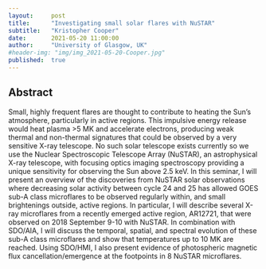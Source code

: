 ```yaml
---
layout:     post
title:      "Investigating small solar flares with NuSTAR"
subtitle:   "Kristopher Cooper"
date:       2021-05-20 11:00:00
author:     "University of Glasgow, UK"
#header-img: "img/img_2021-05-20-Cooper.jpg"
published:  true
---
```


## Abstract
Small, highly frequent flares are thought to contribute to heating the Sun’s atmosphere, particularly in active regions. This impulsive energy release would heat plasma >5 MK and accelerate electrons, producing weak thermal and non-thermal signatures that could be observed by a very sensitive X-ray telescope. No such solar telescope exists currently so we use the Nuclear Spectroscopic Telescope Array (NuSTAR), an astrophysical X-ray telescope, with focusing optics imaging spectroscopy providing a unique sensitivity for observing the Sun above 2.5 keV. In this seminar, I will present an overview of the discoveries from NuSTAR solar observations where decreasing solar activity between cycle 24 and 25 has allowed GOES sub-A class microflares to be observed regularly within, and small brightenings outside, active regions. In particular, I will describe several X-ray microflares from a recently emerged active region, AR12721, that were observed on 2018 September 9-10 with NuSTAR. In combination with SDO/AIA, I will discuss the temporal, spatial, and spectral evolution of these sub-A class microflares and show that temperatures up to 10 MK are reached. Using SDO/HMI, I also present evidence of photospheric magnetic flux cancellation/emergence at the footpoints in 8 NuSTAR microflares.
